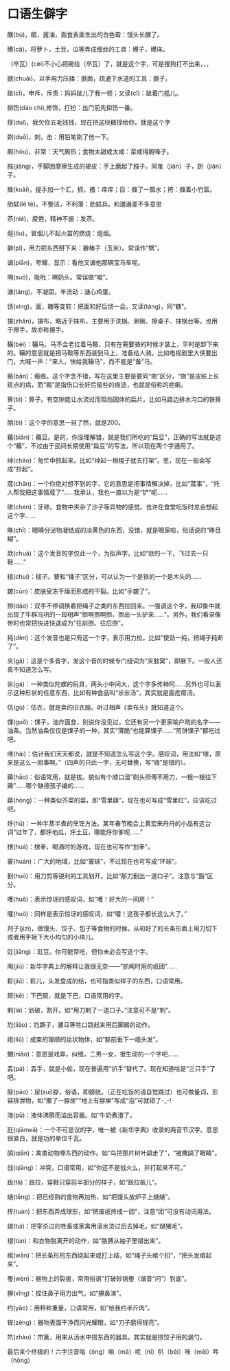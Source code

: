 # 口语生僻字


醭(bú)，醋，酱油，面食表面生出的白色霉：馒头长醭了。

礤(cǎ)，将萝卜，土豆，瓜等弄成细丝的工具：礤子，礤床。

（卒瓦）(cèi)不小心把碗给（卒瓦）了，就是这个字，可是搜狗打不出来，，，

搋(chuāi)，以手用力压揉：搋面，疏通下水道的工具：搋子。

跐(cī)，申斥，斥责：妈妈跐儿了我一顿；又读(cǐ)：跐着门槛儿。

捯饬(dáo chi),修饰，打扮：出门前先捯饬一番。

㨃(duǐ)，我欠你五毛钱钱，现在把这块糖㨃给你，就是这个字

剟(duō)，刺，击：用铅笔剟了他一下。

齁(hōu)，非常：天气齁热；食物太甜或太咸：菜咸得齁嗓子。

膙(jiǎng)，手脚因摩擦生成的硬皮：手上磨起了膙子。同茧（jiǎn）子，趼（jiǎn）子。

擓(kuǎi)，提手加一个汇，抓，搔：痒痒；舀：擓了一瓢水；挎：擓着小竹篮。

肋脦(lē tē)，不整洁，不利落：肋脦兵。和邋遢差不多意思

苶(nié)，疲倦，精神不振：发苶。

熰(ǒu)，冒烟儿不起火苗的燃烧：熰烟。

擗(pǐ)，用力把东西掰下来：擗棒子（玉米）。常误作“劈”。

谝(piǎn)，夸耀，显示：看他又谝他那辆宝马车呢。

嗍(suō)，吸吮：嗍奶头。常误做“唆”。

溏(táng)，不凝固，半流动：溏心鸡蛋。

饧(xíng)，面，糖等变软：把面和好后饧一会。又读(táng)，同“糖”。

搌(zhǎn)，搌布，略近于抹布，主要用于洗锅、涮碗、擦桌子、抹锅台等，也用于擦手，故亦称搌手。

鞴(bèi)：鞴马。马不会老扛着马鞍，只有在需要骑的时候才装上，平时是卸下来的。鞴的意思就是把马鞍等东西装到马上，准备给人骑。比如电视剧里大侠要出门，大喊一声：“来人，快给我鞴马”，而不能是“备”马。

瘢(bān)：瘢痕。这个字念不错，写在这里主要是要同“癍”区分，“癍”是皮肤上长斑点的病，而“瘢”是指伤口长好后留些的痕迹，也就是俗称的疤瘌。

箅(bì)：箅子。有空隙能让水流过而阻挡固体的扁片。比如马路边排水沟口的铁箅子。

皕(bì)：这个字的意思一目了然，就是200。

藊(biǎn)：藊豆。是的，你没理解错，就是我们所吃的“扁豆”，正确的写法就是这个“藊”，不过由于民间长期使用“扁豆”的写法，所以现在两个字通用了。

绰(chāo)：匆忙中抓起来。比如“绰起一根棍子就去打架”。恩，现在一般会写成“抄起”。

蒇(chǎn)：一个你绝对想不到的字，它的意思是把事情解决掉，比如“蒇事”，“托人帮我把这事情蒇了”……我承认，我也一直以为是“铲”呢……

碜(chen)：牙碜。食物中夹杂了沙子等异物的感觉。也许在食堂吃饭时总会想起这个字……

眵(chī)：眼睛分泌物凝结成的淡黄色的东西，没错，就是眼屎啦，俗话说的“眵目糊”。

欻(chuā)：这个发音的字仅此一个，为拟声字，比如“欻的一下，飞过去一只鞋……”

槌(chuí)：槌子。要和“锤子”区分，可以认为一个是铁的一个是木头的……

皴(cūn)：皮肤受冻干燥而形成的干裂。比如“手皴了”。

捯(dáo)：双手不停调换着把绳子之类的东西拉回来。一强调这个字，我印象中就出现了牛群冯巩的一段相声“捯啊捯啊捯，捯出一头驴来……”。另外，我们看录像带时也常把快进快退成为“往前捯、往后捯”。

扽(dèn)：这个发音也是只有这一个字，表示用力拉。比如“使劲一扽，把绳子扽断了”。

夹(gā)：这是个多音字，发这个音的时候专门组词为“夹肢窝”，即腋下。一般人还真不知道怎么写。

尜(gá)：一种类似陀螺的玩具，两头小中间大，这个字多传神阿……另外也可以表示这种形状的任意东西，比如有种食品叫“尜尜汤”，其实就是面疙瘩汤。

估(gù)：估衣，就是卖的旧衣服。听过相声《卖布头》就知道这个。

馃(guǒ)：馃子，油炸面食，别说你没见过，它还有另一个更家喻户晓的名字——油条。当然油条仅仅是馃子的一种，其实“薄脆”也能算馃子……“煎饼馃子”都吃过吧。

嗐(hài)：估计我们天天都说，就是不知道怎么写这个字。感叹词，用法如“嗐，原来是这么一回事啊。”（四声的只此一字，无可替换，写“嗨”是错的）。

薅(hāo)：俗语常用，就是拔。貌似有个顺口溜“剃头师傅不用刀，一根一根往下薅”……哪个缺德孩子编的……

蕻(hóng)：一种类似芥菜的菜，即“雪里蕻”，现在也可写成“雪里红”，应该吃过吧。

烀(hū)：一种半蒸半煮的烹饪方法。某年春节晚会上黄宏宋丹丹的小品有这台词“过年了，都烀地瓜，烀土豆，哪能烀你爹呢……”

搳(huá)：搳拳，喝酒时的游戏，现在也可写作“划拳”。

寰(huán)：广大的地域，比如“寰球”，不过现在也可写成“环球”。

劐(huō)：用刀剪等锐利的工具划开。比如“那刀劐出一道口子”。注意与“豁”区分。

嚄(huō)：表示惊讶的感叹词，如“嚄！好大的一间房！”

嚯(huò)：同样是表示惊讶的感叹词，如“嚯！这孩子都长这么大了。”

剂子(jìzi)，做馒头、饺子、包子等食物的时候，从和好了的长条形面上用刀切下或者用手揪下大小均匀的小块儿。

豇(jiāng)：豇豆。你可能常吃，但你未必会写这个字。

阄(jiū)：新华字典上的解释让我很无奈——“抓阄时用的纸团”……

鬏(jiū)：鬏儿，头发盘成的结，也可指类似样子的东西，口语常用。

颏(kē)：下巴颏，就是下巴，口语常用的字。

剌(lá)：划破，割开。如“用刀剌了一道口子。”注意可不是“刺”。

尥(liào)：尥蹶子，骡马等牲口跳起来用后脚踢的动作。

绺(liǔ)：成束的理顺的丝状物体，如“额前垂下一绺头发”。

嬲(niǎo)：意思是戏弄，纠缠。二男一女，很生动的一个字吧……

掱(pá)：掱手，就是小偷，现在普遍用“扒手”替代了。现在知道啥是“三只手”了吧。

脬(pāo)：尿(suī)脬，俗语，即膀胱。（正在吃饭的请自觉跳过）也可做量词，形容排泄物，如“撒了一脬尿”“地上有脬屎”写成“泡”可就错了-_-!

潽(pū)：液体沸腾而溢出容器。如“牛奶煮潽了。

瓩(qiānwǎ)：一个不可思议的字，唯一被《新华字典》收录的两音节汉字。意思很直白，就是功的单位千瓦。

鹐(qiān)：禽类动物啄东西的动作。如“鸟把那片树叶鹐走了”，“被鹰鹐了眼睛”。

戗(qiāng)：冲突，口语常用，如“你这不是戗火么，非打起来不可。”

趿(tā)：趿拉，穿鞋只穿前半部分的样子，如“趿拉板儿”。

熥(tēng)：把已经熟的食物再加热，如“把馒头放炉子上熥熥”。

抟(tuán)：把东西弄成球形，如“把废纸抟成一团”，注意“团”可没有动词用法。

煺(tuì)：把宰杀过的牲畜或家禽用滚水烫过后去掉毛，如“煺猪毛”。

褪(tùn)：和衣物脱离开的动作，如“胳膊从袖子里褪出来”。

绾(wǎn)：把长条形的东西绕起来或打上结，如“绳子头绾个扣”，“把头发绾起来”。

璺(wèn)：器物上的裂痕，常用俗语“打破砂锅璺（谐音“问”）到底”。

擤(xǐng)：捏住鼻子用力出气，如“擤鼻涕”。

约(yāo)：用秤称重量，口语常用，如“给我约半斤肉”。

锃(zèng)：器物表面干净而闪光耀眼，如“刀子磨得锃亮”。

笊(zhào)：笊篱，用来从汤水中捞东西的器具。其实就是捞饺子用的漏勺。

最后来个终极的！六字注音嗡（ōng）嘛（mā）呢（nī）叭（bēi）咪（mēi）吽（hōng）

